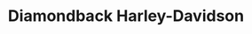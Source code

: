 ---
title: "Diamondback Harley-Davidson"
url: /lawton/diamondback-harley-davidson/
shop: Motorrad
---